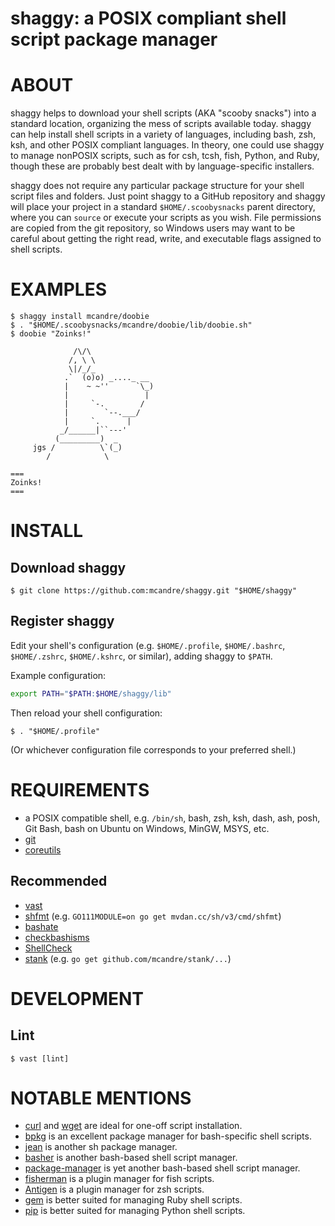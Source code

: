 # shaggy: a POSIX compliant shell script package manager

# ABOUT

shaggy helps to download your shell scripts (AKA "scooby snacks") into a standard location, organizing the mess of scripts available today. shaggy can help install shell scripts in a variety of languages, including bash, zsh, ksh, and other POSIX compliant languages. In theory, one could use shaggy to manage nonPOSIX scripts, such as for csh, tcsh, fish, Python, and Ruby, though these are probably best dealt with by language-specific installers.

shaggy does not require any particular package structure for your shell script files and folders. Just point shaggy to a GitHub repository and shaggy will place your project in a standard `$HOME/.scoobysnacks` parent directory, where you can `source` or execute your scripts as you wish. File permissions are copied from the git repository, so Windows users may want to be careful about getting the right read, write, and executable flags assigned to shell scripts.

# EXAMPLES

```console
$ shaggy install mcandre/doobie
$ . "$HOME/.scoobysnacks/mcandre/doobie/lib/doobie.sh"
$ doobie "Zoinks!"

              /\/\
             /, \ \
             \|/_/_
            .`  (o)o) _...._ __
            |    ~ ~''      `\_)
            |                 |
            |     `-.        /
            |        `--.___/
            |     `.      |
           _/______|``---'
          (_________)  _
     jgs /          \`(_)
        /            \

===
Zoinks!
===
```

# INSTALL

## Download shaggy

```console
$ git clone https://github.com:mcandre/shaggy.git "$HOME/shaggy"
```

## Register shaggy

Edit your shell's configuration (e.g. `$HOME/.profile`, `$HOME/.bashrc`, `$HOME/.zshrc`, `$HOME/.kshrc`, or similar), adding shaggy to `$PATH`.

Example configuration:

```sh
export PATH="$PATH:$HOME/shaggy/lib"
```

Then reload your shell configuration:

```console
$ . "$HOME/.profile"
```

(Or whichever configuration file corresponds to your preferred shell.)

# REQUIREMENTS

* a POSIX compatible shell, e.g. `/bin/sh`, bash, zsh, ksh, dash, ash, posh, Git Bash, bash on Ubuntu on Windows, MinGW, MSYS, etc.
* [git](https://git-scm.com)
* [coreutils](https://www.gnu.org/software/coreutils/coreutils.html)

## Recommended

* [vast](http://github.com/mcandre/vast)
* [shfmt](https://github.com/mvdan/sh) (e.g. `GO111MODULE=on go get mvdan.cc/sh/v3/cmd/shfmt`)
* [bashate](https://pypi.python.org/pypi/bashate/0.5.1)
* [checkbashisms](https://sourceforge.net/projects/checkbaskisms/)
* [ShellCheck](https://hackage.haskell.org/package/ShellCheck)
* [stank](https://github.com/mcandre/stank) (e.g. `go get github.com/mcandre/stank/...`)

# DEVELOPMENT

## Lint

```console
$ vast [lint]
```

# NOTABLE MENTIONS

* [curl](https://curl.haxx.se) and [wget](https://www.gnu.org/software/wget/) are ideal for one-off script installation.
* [bpkg](http://www.bpkg.sh) is an excellent package manager for bash-specific shell scripts.
* [jean](https://github.com/ziyaddin/jean) is another sh package manager.
* [basher](https://github.com/basherpm/basher) is another bash-based shell script manager.
* [package-manager](https://gitlab.com/exadra37-bash/package-manager) is yet another bash-based shell script manager.
* [fisherman](https://github.com/fisherman/fisherman) is a plugin manager for fish scripts.
* [Antigen](http://antigen.sharats.me) is a plugin manager for zsh scripts.
* [gem](https://rubygems.org) is better suited for managing Ruby shell scripts.
* [pip](https://pypi.python.org/pypi/pip) is better suited for managing Python shell scripts.
